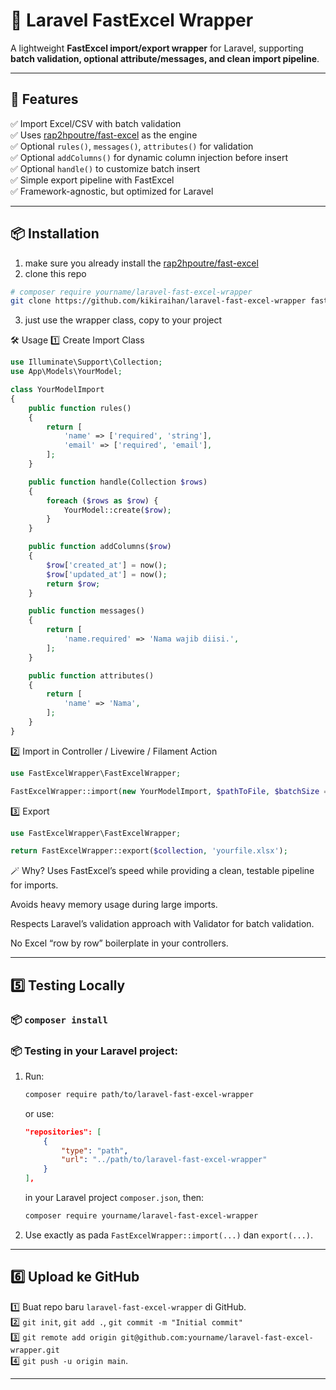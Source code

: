 # 🦉 Laravel FastExcel Wrapper

A lightweight **FastExcel import/export wrapper** for Laravel, supporting **batch validation, optional attribute/messages, and clean import pipeline**.

---

## 🚀 Features

✅ Import Excel/CSV with batch validation  
✅ Uses [rap2hpoutre/fast-excel](https://github.com/rap2hpoutre/fast-excel) as the engine  
✅ Optional `rules()`, `messages()`, `attributes()` for validation  
✅ Optional `addColumns()` for dynamic column injection before insert  
✅ Optional `handle()` to customize batch insert  
✅ Simple export pipeline with FastExcel  
✅ Framework-agnostic, but optimized for Laravel

---

## 📦 Installation
1. make sure you already install the [rap2hpoutre/fast-excel](https://github.com/rap2hpoutre/fast-excel)
2. clone this repo
```bash
# composer require yourname/laravel-fast-excel-wrapper
git clone https://github.com/kikiraihan/laravel-fast-excel-wrapper fast-excel-wrapper
```
3. just use the wrapper class, copy to your project

🛠️ Usage
1️⃣ Create Import Class
```php
use Illuminate\Support\Collection;
use App\Models\YourModel;

class YourModelImport
{
    public function rules()
    {
        return [
            'name' => ['required', 'string'],
            'email' => ['required', 'email'],
        ];
    }

    public function handle(Collection $rows)
    {
        foreach ($rows as $row) {
            YourModel::create($row);
        }
    }

    public function addColumns($row)
    {
        $row['created_at'] = now();
        $row['updated_at'] = now();
        return $row;
    }

    public function messages()
    {
        return [
            'name.required' => 'Nama wajib diisi.',
        ];
    }

    public function attributes()
    {
        return [
            'name' => 'Nama',
        ];
    }
}
```
2️⃣ Import in Controller / Livewire / Filament Action
```php
use FastExcelWrapper\FastExcelWrapper;

FastExcelWrapper::import(new YourModelImport, $pathToFile, $batchSize = 1000);
```
3️⃣ Export
```php
use FastExcelWrapper\FastExcelWrapper;

return FastExcelWrapper::export($collection, 'yourfile.xlsx');
```

🪄 Why?
Uses FastExcel’s speed while providing a clean, testable pipeline for imports.

Avoids heavy memory usage during large imports.

Respects Laravel’s validation approach with Validator for batch validation.

No Excel “row by row” boilerplate in your controllers.


---

## 5️⃣ Testing Locally

### 📦 `composer install`

### 📦 Testing in your Laravel project:
1. Run:
    ```bash
    composer require path/to/laravel-fast-excel-wrapper
    ```
    or use:
    ```json
    "repositories": [
        {
            "type": "path",
            "url": "../path/to/laravel-fast-excel-wrapper"
        }
    ],
    ```
    in your Laravel project `composer.json`, then:
    ```bash
    composer require yourname/laravel-fast-excel-wrapper
    ```

2. Use exactly as pada `FastExcelWrapper::import(...)` dan `export(...)`.

---

## 6️⃣ Upload ke GitHub

1️⃣ Buat repo baru `laravel-fast-excel-wrapper` di GitHub.  
2️⃣ `git init`, `git add .`, `git commit -m "Initial commit"`  
3️⃣ `git remote add origin git@github.com:yourname/laravel-fast-excel-wrapper.git`  
4️⃣ `git push -u origin main`.

---


